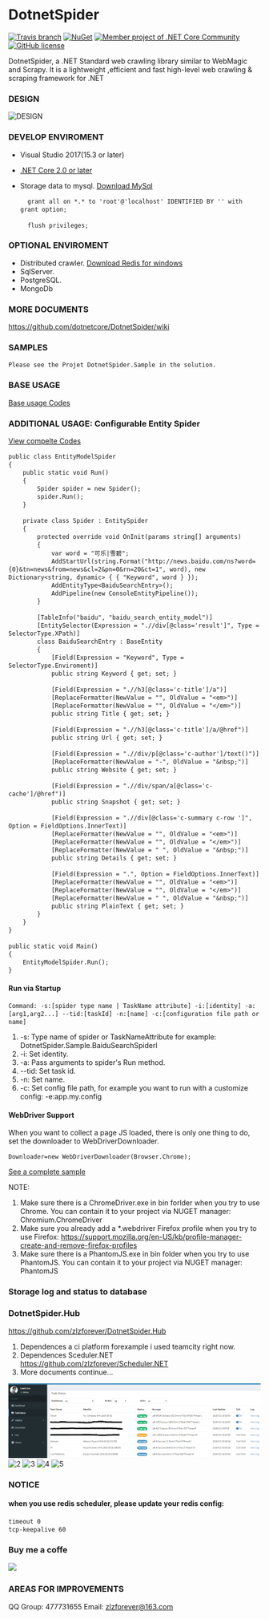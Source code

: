# DotnetSpider
[![Travis branch](https://travis-ci.org/dotnetcore/DotnetSpider.svg?branch=master)](https://travis-ci.org/dotnetcore/DotnetSpider)
[![NuGet](https://img.shields.io/nuget/v/DotnetSpider.Extension.svg)](https://www.nuget.org/packages/DotnetSpider.Extension)
[![Member project of .NET Core Community](https://img.shields.io/badge/member%20project%20of-NCC-9e20c9.svg)](https://github.com/dotnetcore)
[![GitHub license](https://img.shields.io/aur/license/yaourt.svg)](https://raw.githubusercontent.com/dotnetcore/DotnetSpider/master/LICENSE)

DotnetSpider, a .NET Standard web crawling library similar to WebMagic and Scrapy. It is a lightweight ,efficient and fast high-level web crawling & scraping framework for .NET

### DESIGN

![DESIGN](https://github.com/dotnetcore/DotnetSpider/raw/master/images/DESIGN.jpg)

### DEVELOP ENVIROMENT
- Visual Studio 2017(15.3 or later)
- [.NET Core 2.0 or later](https://www.microsoft.com/net/download/windows)
- Storage data to mysql. [Download MySql](https://dev.mysql.com/downloads/mysql/) 
	
		grant all on *.* to 'root'@'localhost' IDENTIFIED BY '' with grant option;
	
		flush privileges;

### OPTIONAL ENVIROMENT

- Distributed crawler. [Download Redis for windows](https://github.com/MSOpenTech/redis/releases)
- SqlServer.
- PostgreSQL.
- MongoDb

### MORE DOCUMENTS

https://github.com/dotnetcore/DotnetSpider/wiki

### SAMPLES

	Please see the Projet DotnetSpider.Sample in the solution.

### BASE USAGE

[Base usage Codes](https://github.com/zlzforever/DotnetSpider/blob/master/src/DotnetSpider.Sample/BaseUsage.cs)

### ADDITIONAL USAGE: Configurable Entity Spider

[View compelte Codes](https://github.com/zlzforever/DotnetSpider/blob/master/src/DotnetSpider.Sample/JdSkuSampleSpider.cs)

	public class EntityModelSpider
	{
		public static void Run()
		{
			Spider spider = new Spider();
			spider.Run();
		}

		private class Spider : EntitySpider
		{
			protected override void OnInit(params string[] arguments)
			{
				var word = "可乐|雪碧";
				AddStartUrl(string.Format("http://news.baidu.com/ns?word={0}&tn=news&from=news&cl=2&pn=0&rn=20&ct=1", word), new Dictionary<string, dynamic> { { "Keyword", word } });
				AddEntityType<BaiduSearchEntry>();
				AddPipeline(new ConsoleEntityPipeline());
			}

			[TableInfo("baidu", "baidu_search_entity_model")]
			[EntitySelector(Expression = ".//div[@class='result']", Type = SelectorType.XPath)]
			class BaiduSearchEntry : BaseEntity
			{
				[Field(Expression = "Keyword", Type = SelectorType.Enviroment)]
				public string Keyword { get; set; }

				[Field(Expression = ".//h3[@class='c-title']/a")]
				[ReplaceFormatter(NewValue = "", OldValue = "<em>")]
				[ReplaceFormatter(NewValue = "", OldValue = "</em>")]
				public string Title { get; set; }

				[Field(Expression = ".//h3[@class='c-title']/a/@href")]
				public string Url { get; set; }

				[Field(Expression = ".//div/p[@class='c-author']/text()")]
				[ReplaceFormatter(NewValue = "-", OldValue = "&nbsp;")]
				public string Website { get; set; }

				[Field(Expression = ".//div/span/a[@class='c-cache']/@href")]
				public string Snapshot { get; set; }

				[Field(Expression = ".//div[@class='c-summary c-row ']", Option = FieldOptions.InnerText)]
				[ReplaceFormatter(NewValue = "", OldValue = "<em>")]
				[ReplaceFormatter(NewValue = "", OldValue = "</em>")]
				[ReplaceFormatter(NewValue = " ", OldValue = "&nbsp;")]
				public string Details { get; set; }

				[Field(Expression = ".", Option = FieldOptions.InnerText)]
				[ReplaceFormatter(NewValue = "", OldValue = "<em>")]
				[ReplaceFormatter(NewValue = "", OldValue = "</em>")]
				[ReplaceFormatter(NewValue = " ", OldValue = "&nbsp;")]
				public string PlainText { get; set; }
			}
		}
	}

	public static void Main()
	{
		EntityModelSpider.Run();
	}

#### Run via Startup

	Command: -s:[spider type name | TaskName attribute] -i:[identity] -a:[arg1,arg2...] --tid:[taskId] -n:[name] -c:[configuration file path or name]

1. -s: Type name of spider or TaskNameAttribute for example: DotnetSpider.Sample.BaiduSearchSpiderl
2. -i: Set identity.
3. -a: Pass arguments to spider's Run method.
4. --tid: Set task id.
5. -n: Set name.
6. -c: Set config file path, for example you want to run with a customize config: -e:app.my.config

#### WebDriver Support

When you want to collect a page JS loaded, there is only one thing to do, set the downloader to WebDriverDownloader.

	Downloader=new WebDriverDownloader(Browser.Chrome);

[See a complete sample](https://github.com/zlzforever/DotnetSpider/blob/master/src/DotnetSpider.Sample/JdSkuWebDriverSample.cs)

NOTE:

1. Make sure there is a  ChromeDriver.exe in bin forlder when you try to use Chrome. You can contain it to your project via NUGET manager: Chromium.ChromeDriver
2. Make sure you already add a *.webdriver Firefox profile when you try to use Firefox: https://support.mozilla.org/en-US/kb/profile-manager-create-and-remove-firefox-profiles
3. Make sure there is a PhantomJS.exe in bin folder when you try to use PhantomJS. You can contain it to your project via NUGET manager: PhantomJS

### Storage log and status to database


### DotnetSpider.Hub

https://github.com/zlzforever/DotnetSpider.Hub

1. Dependences a ci platform forexample i used teamcity right now.
2. Dependences Sceduler.NET https://github.com/zlzforever/Scheduler.NET 
3. More documents continue...

![1](https://github.com/dotnetcore/DotnetSpider/raw/master/images/1.png)
![2](https://github.com/dotnetcore/DotnetSpider/raw/master/images/2.png)
![3](https://github.com/dotnetcore/DotnetSpider/raw/master/images/3.png)
![4](https://github.com/dotnetcore/DotnetSpider/raw/master/images/4.png)
![5](https://github.com/dotnetcore/DotnetSpider/raw/master/images/5.png)

### NOTICE

#### when you use redis scheduler, please update your redis config: 
	timeout 0 
	tcp-keepalive 60

### Buy me a coffe

![](https://github.com/zlzforever/DotnetSpiderPictures/raw/master/pay.png)

### AREAS FOR IMPROVEMENTS

QQ Group: 477731655
Email: zlzforever@163.com

